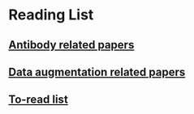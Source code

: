 # Reading List

## [Antibody related papers](antibodies.md)

## [Data augmentation related papers](data-augmentation.md)

## [To-read list](to-read.md)
